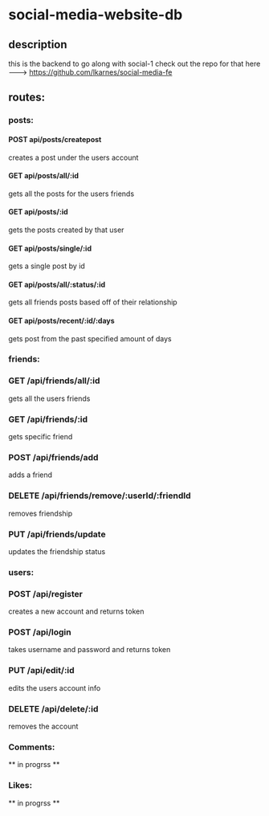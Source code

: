 # social-media-website-db

## description
this is the backend to go along with social-1 check out the repo for that here --->  https://github.com/lkarnes/social-media-fe


## routes:
### posts:
#### POST api/posts/createpost
creates a post under the users account
#### GET api/posts/all/:id
gets all the posts for the users friends
#### GET api/posts/:id
gets the posts created by that user
#### GET api/posts/single/:id
gets a single post by id
#### GET api/posts/all/:status/:id
gets all friends posts based off of their relationship
#### GET api/posts/recent/:id/:days
gets post from the past specified amount of days
### friends:
### GET /api/friends/all/:id
gets all the users friends
### GET /api/friends/:id
gets specific friend
### POST /api/friends/add
adds a friend
### DELETE /api/friends/remove/:userId/:friendId
removes friendship
### PUT /api/friends/update
updates the friendship status
### users:
### POST /api/register
creates a new account and returns token
### POST /api/login
takes username and password and returns token
### PUT /api/edit/:id
edits the users account info
### DELETE /api/delete/:id
removes the account
### Comments:
** in progrss **
### Likes:
** in progrss **
